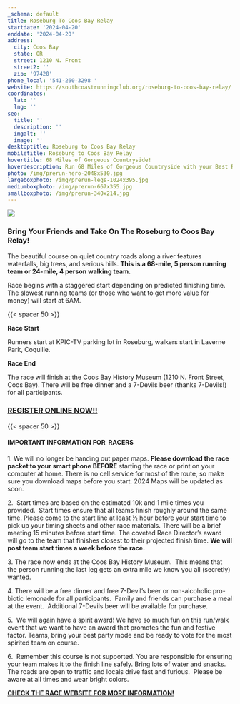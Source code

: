 ```yaml
---
_schema: default
title: Roseburg To Coos Bay Relay
startdate: '2024-04-20'
enddate: '2024-04-20'
address:
  city: Coos Bay
  state: OR
  street: 1210 N. Front
  street2: ''
  zip: '97420'
phone_local: '541-260-3298 '
website: https://southcoastrunningclub.org/roseburg-to-coos-bay-relay/
coordinates:
  lat: ''
  lng: ''
seo:
  title: ''
  description: ''
  imgalt: ''
  image: ''
desktoptitle: Roseburg to Coos Bay Relay
mobiletitle: Roseburg to Coos Bay Relay
hovertitle: 68 Miles of Gorgeous Countryside!
hoverdescription: Run 68 Miles of Gorgeous Countryside with your Best Running Buddies!
photo: /img/prerun-hero-2048x530.jpg
largeboxphoto: /img/prerun-legs-1024x395.jpg
mediumboxphoto: /img/prerun-667x355.jpg
smallboxphoto: /img/prerun-340x214.jpg
---
```

![](/img/roseburg-coos-waterfall.jpg)

### Bring Your Friends and Take On The Roseburg to Coos Bay Relay!

The beautiful course on quiet country roads along a river features waterfalls, big trees, and serious hills. **This is a 68-mile, 5 person running team or 24-mile, 4 person walking team.**

Race begins with a staggered start depending on predicted finishing time. The slowest running teams (or those who want to get more value for money) will start at 6AM.

{{< spacer 50 >}}

**Race Start**

Runners start at KPIC-TV parking lot in Roseburg, walkers start in Laverne Park, Coquille.

**Race End**

The race will finish at the Coos Bay History Museum (1210 N. Front Street, Coos Bay). There will be free dinner and a 7-Devils beer (thanks 7-Devils!) for all participants.

####

### [**REGISTER ONLINE NOW!!**](https://runsignup.com/Race/OR/Roseburg/TheRoseburgtoCoosBayRelay)

{{< spacer 50 >}}

#### **IMPORTANT INFORMATION FOR&nbsp; RACERS**

1\. We will no longer be handing out paper maps. **Please download the race packet to your smart phone BEFORE** starting the race or print on your computer at home. There is no cell service for most of the route, so make sure you download maps before you start. 2024 Maps will be updated as soon.

2\. &nbsp;Start times are based on the estimated 10k and 1 mile times you provided.&nbsp; Start times ensure that all teams finish roughly around the same time. Please come to the start line at least ½ hour before your start time to pick up your timing sheets and other race materials. There will be a brief meeting 15 minutes before start time. The coveted Race Director’s award will go to the team that finishes closest to their projected finish time. **We will post team start times a week before the race.**

3\. The race now ends at the Coos Bay History Museum.&nbsp; This means that the person running the last leg gets an extra mile we know you all (secretly) wanted.

4\. There will be a free dinner and free 7-Devil’s beer or non-alcoholic pro-biotic lemonade for all participants.&nbsp; Family and friends can purchase a meal at the event.&nbsp; Additional 7-Devils beer will be available for purchase.

5\.&nbsp; We will again have a spirit award! We have so much fun on this run/walk event that we want to have an award that promotes the fun and festive factor. Teams, bring your best party mode and be ready to vote for the most spirited team on course.

6\. &nbsp;Remember this course is not supported. You are responsible for ensuring your team makes it to the finish line safely. Bring lots of water and snacks. The roads are open to traffic and locals drive fast and furious.&nbsp; Please be aware at all times and wear bright colors.

[**CHECK THE RACE WEBSITE FOR MORE INFORMATION!**](https://southcoastrunningclub.org/roseburg-to-coos-bay-relay/)